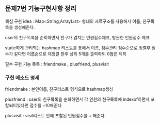 ## 문제7번 기능구현사항 정리

핵심 구현 idea : Map<String,ArrayList<String>> 형태의 자료구조를 사용해서 이름, 친구목록을 생성해준다.

user의 친구목록을 순회하면서 친구가 겹치는 인원점수체크, 방문한 인원점수 체크

static하게 관리되는 hashmap 리스트를 통해서 이름, 점수관리 점수순으로 정렬후 점수가 같다면 이름순으로 재정렬 한후 상위 5개를 출력하되 0점은 제외

필수 구현 기능 목록 : friendmake , plusfriend, plusvisit

### 구현 메소드 명세

friendmake : 본인이름, 친구리스트 형식으로 hashmap생성

plusfriend : user의 친구목록을 순회하면서 각 인원의 친구목록에 indexof하면서 포함되어있다면 점수를 +10해준다

plusvisit : visit리스트 안에 포함된 인원점수를 + 해준다


